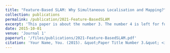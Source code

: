 ```yaml
---
title: "Feature-Based SLAM: Why Simultaneous Localisation and Mapping?"
collection: publications
permalink: /publication/2021-Feature-BasedSLAM
excerpt: 'This paper is about the number 3. The number 4 is left for future work.'
date: 2015-10-01
venue: 'Journal 1'
paperurl: '/files/publications/2021-Feature-BasedSLAM.pdf'
citation: 'Your Name, You. (2015). &quot;Paper Title Number 3.&quot; <i>Journal 1</i>. 1(3).'
---
```

